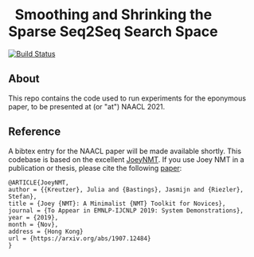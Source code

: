 # &nbsp; Smoothing and Shrinking the Sparse Seq2Seq Search Space
[![Build Status](https://travis-ci.com/joeynmt/joeynmt.svg?branch=master)](https://travis-ci.org/joeynmt/joeynmt)


## About
This repo contains the code used to run experiments for the eponymous paper, to be presented at (or "at") NAACL 2021.

## Reference
A bibtex entry for the NAACL paper will be made available shortly. This codebase is based on the excellent [JoeyNMT](https://github.com/joeynmt/joeynmt).
If you use Joey NMT in a publication or thesis, please cite the following [paper](https://arxiv.org/abs/1907.12484):

```
@ARTICLE{JoeyNMT,
author = {{Kreutzer}, Julia and {Bastings}, Jasmijn and {Riezler}, Stefan},
title = {Joey {NMT}: A Minimalist {NMT} Toolkit for Novices},
journal = {To Appear in EMNLP-IJCNLP 2019: System Demonstrations},
year = {2019},
month = {Nov},
address = {Hong Kong}
url = {https://arxiv.org/abs/1907.12484}
}
```
